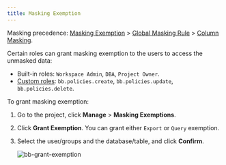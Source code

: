 ```yaml
---
title: Masking Exemption
---
```


<HintBlock type="info">

Masking precedence: [Masking Exemption](/security/data-masking/access-unmasked-data) > [Global Masking Rule](/security/data-masking/global-masking-rule) > [Column Masking](/security/data-masking/column-masking).

</HintBlock>

Certain roles can grant masking exemption to the users to access the unmasked data:

- Built-in roles: `Workspace Admin`, `DBA`, `Project Owner`.
- [Custom roles](/docs/administration/custom-roles/): `bb.policies.create`, `bb.policies.update`, `bb.policies.delete`.

To grant masking exemption:

1. Go to the project, click **Manage** > **Masking Exemptions**.
1. Click **Grant Exemption**. You can grant either `Export` or `Query` exemption.
1. Select the user/groups and the database/table, and click **Confirm**.

   ![bb-grant-exemption](/content/docs/security/data-masking/bb-grant-exemption.webp)

